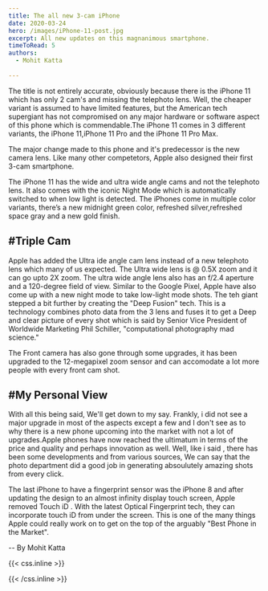 ```yaml
---
title: The all new 3-cam iPhone
date: 2020-03-24
hero: /images/iPhone-11-post.jpg
excerpt: All new updates on this magnanimous smartphone.
timeToRead: 5
authors:
  - Mohit Katta 
 
---
```


The title is not entirely accurate, obviously because there is the iPhone 11 which has only 2 cam's and missing the telephoto lens. Well, the cheaper variant is assumed to have limited features, but the American tech supergiant has not compromised on any major hardware or software aspect of this phone which is commendable.The iPhone 11 comes in 3 different variants, the iPhone 11,iPhone 11 Pro and the iPhone 11 Pro Max.

The major change made to this phone and it's predecessor is the new camera lens. Like many other competetors, Apple also designed their first 3-cam smartphone.

The iPhone 11 has the wide and ultra wide angle cams and not the telephoto lens. It also comes with the iconic Night Mode which is automatically switched to when low light is detected.
The iPhones come in multiple color variants, there’s a new midnight green color, refreshed silver,refreshed space gray and a new gold finish.


#Triple Cam 
--
Apple has added the Ultra ide angle cam lens instead of a new telephoto lens which many of us expected. The Ultra wide lens is @ 0.5X zoom and it can go upto 2X zoom. The ultra wide angle lens also has an f/2.4 aperture and a 120-degree field of view.
Similar to the Google Pixel, Apple have also come up with a new night mode to take low-light mode shots.
The teh giant stepped a bit further by creating the "Deep Fusion" tech. This is a technology combines photo data from the 3 lens and fuses it to get a Deep and clear picture of every shot which is said by Senior Vice President of Worldwide Marketing Phil Schiller, "computational photography mad science." 

The Front camera has also gone through some upgrades, it has been upgraded to the 12-megapixel zoom sensor and can accomodate a lot more people with every front cam shot.

#My Personal View
--
With all this being said, We'll get down to my say. Frankly, i did not see a major upgrade in most of the aspects except a few and I don't see as to why there is a new phone upcoming into the market with not a lot of upgrades.Apple phones have now reached the ultimatum in terms of the price and quality and perhaps innovation as well. Well, like i said , there has been some developments and from various sources, We can say that the photo department did a good job in generating absoulutely amazing shots from every click. 

The last iPhone to have a fingerprint sensor was the iPhone 8 and after updating the design to an almost infinity display touch screen, Apple removed Touch iD . With the latest Optical Fingerprint tech, they can incorporate touch iD from under the screen. This is one of the many things Apple could really work on to get on the top of the arguably "Best Phone in the Market".

-- By Mohit Katta


{{< css.inline >}}
<style>
.canon { background: white; width: 100%; height: auto;}
</style>
{{< /css.inline >}}
